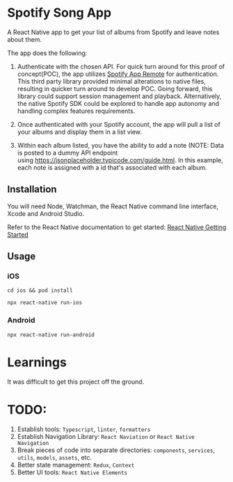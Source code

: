 # Spotify Song App

A React Native app to get your list of albums from Spotify and leave notes about them.

The app does the following:

1.  Authenticate with the chosen API. For quick turn around for this proof of concept(POC), the app utilizes [Spotify App Remote](https://cjam.github.io/react-native-spotify-remote/index.html) for authentication. This third party library provided minimal alterations to native files, resulting in quicker turn around to develop POC. Going forward, this library could support session management and playback. Alternatively, the native Spotify SDK could be explored to handle app autonomy and handling complex features requirements.

2.  Once authenticated with your Spotify account, the app will pull a list of your albums and display them in a list view.

3.  Within each album listed, you have the ability to add a note (NOTE: Data is posted to a dummy API endpoint using https://jsonplaceholder.typicode.com/guide.html. In this example, each note is assigned with a id that's associated with each album.

## Installation

You will need Node, Watchman, the React Native command line interface, Xcode and Android Studio.

Refer to the React Native documentation to get started:
[React Native Getting Started](https://reactnative.dev/docs/environment-setup)

## Usage

### iOS

```
cd ios && pod install
```

```
npx react-native run-ios
```

### Android

```
npx react-native run-android
```

# Learnings

It was difficult to get this project off the ground.

# TODO:

1. Establish tools: `Typescript`, `linter`, `formatters`
2. Establish Navigation Library: `React Naviation` or `React Native Navigation`
3. Break pieces of code into separate directories: `components`, `services`, `utils`, `models`, `assets`, etc.
4. Better state management: `Redux`, `Context`
5. Better UI tools: `React Native Elements`
